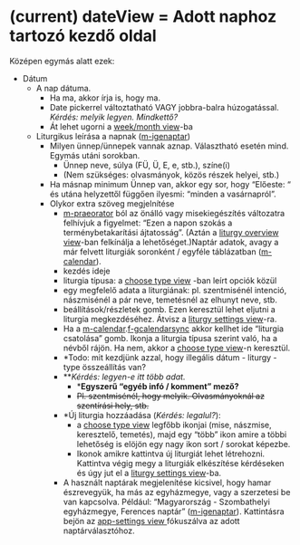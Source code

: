 # (current) dateView = Adott naphoz tartozó kezdő oldal

Középen egymás alatt ezek:

- Dátum
  - A nap dátuma. 
    - Ha ma, akkor írja is, hogy ma.
    - Date pickerrel változtatható VAGY jobbra-balra húzogatással. *Kérdés: melyik legyen. Mindkettő?*
    - Át lehet ugorni a [week/month view](https://docs.google.com/document/d/1yxp0r2gVRcalQ8xiSsZ1fPsDkON7amSRdyOulyMM_Rg/edit?ts=606cc879#heading=h.buvsdwrkusi8)-ba
  - Liturgikus leírása a napnak ([m-igenaptar](https://docs.google.com/document/d/1yxp0r2gVRcalQ8xiSsZ1fPsDkON7amSRdyOulyMM_Rg/edit?ts=606cc879#heading=h.5uusvmtsj8nl))
    - Milyen ünnep/ünnepek vannak aznap. Választható esetén mind. Egymás utáni sorokban.
      - Ünnep neve, súlya (FÜ, Ü, E, e, stb.), színe(i)
      - (Nem szükséges: olvasmányok, közös részek helyei, stb.)
    - Ha másnap minimum Ünnep van, akkor egy sor, hogy “Előeste: “ és utána helyzettől függően ilyesmi: “minden a vasárnapról”.
    - Olykor extra szöveg megjelnítése
      - [m-praeorator](https://docs.google.com/document/d/1yxp0r2gVRcalQ8xiSsZ1fPsDkON7amSRdyOulyMM_Rg/edit?ts=606cc879#heading=h.acw5runa3m21) ból az önálló vagy misekiegészítés változatra felhívjuk a figyelmet: “Ezen a napon szokás a terménybetakarítási ájtatosság”. (Aztán a [liturgy overview view](https://docs.google.com/document/d/1yxp0r2gVRcalQ8xiSsZ1fPsDkON7amSRdyOulyMM_Rg/edit?ts=606cc879#heading=h.drdnoaqmzos7)-ban felkínálja a lehetőséget.)Naptár adatok, avagy a már felvett liturgiák soronként / egyféle táblázatban ([m-calendar](https://docs.google.com/document/d/1yxp0r2gVRcalQ8xiSsZ1fPsDkON7amSRdyOulyMM_Rg/edit?ts=606cc879#heading=h.me1x7crb95y1)). 
      - kezdés ideje
      - liturgia típusa: a [choose type view](https://docs.google.com/document/d/1yxp0r2gVRcalQ8xiSsZ1fPsDkON7amSRdyOulyMM_Rg/edit?ts=606cc879#heading=h.6cwabmc0rgqw) -ban leírt opciók közül
      - egy megfelelő adata a liturgiának: pl. szentmisénél intenció, nászmisénél a pár neve, temetésnél az elhunyt neve, stb.
      - beállítások/részletek gomb. Ezen keresztül lehet eljutni a liturgia megkezdéséhez. Átvisz a [liturgy settings view](https://docs.google.com/document/d/1yxp0r2gVRcalQ8xiSsZ1fPsDkON7amSRdyOulyMM_Rg/edit?ts=606cc879#heading=h.drdnoaqmzos7)-ra.
      - Ha a [m-calendar](https://docs.google.com/document/d/1yxp0r2gVRcalQ8xiSsZ1fPsDkON7amSRdyOulyMM_Rg/edit?ts=606cc879#heading=h.me1x7crb95y1).[f-gcalendarsync](https://docs.google.com/document/d/1yxp0r2gVRcalQ8xiSsZ1fPsDkON7amSRdyOulyMM_Rg/edit?ts=606cc879#heading=h.82gt9abgiysj) akkor kellhet ide “liturgia csatolása” gomb. Ikonja a liturgia típusa szerint való, ha a névből rájön. Ha nem, akkor a [choose type view](https://docs.google.com/document/d/1yxp0r2gVRcalQ8xiSsZ1fPsDkON7amSRdyOulyMM_Rg/edit?ts=606cc879#heading=h.6cwabmc0rgqw)-n keresztül.
      - *Todo: mit kezdjünk azzal, hogy illegális dátum - liturgy - type összeállítás van?
      - ***Kérdés: legyen-e itt több adat.* 
        - ***Egyszerű “egyéb infó / komment” mező?**
        - ~~Pl. szentmisénél, hogy melyik. Olvasmányoknál az szentírási hely, stb.~~
      - *Új liturgia hozzáadása (*Kérdés: legalul?*): 
        - a [choose type view](https://docs.google.com/document/d/1yxp0r2gVRcalQ8xiSsZ1fPsDkON7amSRdyOulyMM_Rg/edit?ts=606cc879#heading=h.6cwabmc0rgqw) legfőbb ikonjai (mise, nászmise, keresztelő, temetés), majd egy “több” ikon amire a többi lehetőség is elöjön egy nagy ikon sort / sorokat képezbe.
        - Ikonok amikre kattintva új liturgiát lehet létrehozni. Kattintva végig megy a liturgiák elkészítése kérdéseken és úgy jut el a [liturgy settings view](https://docs.google.com/document/d/1yxp0r2gVRcalQ8xiSsZ1fPsDkON7amSRdyOulyMM_Rg/edit?ts=606cc879#heading=h.drdnoaqmzos7)-ba.
      - A használt naptárak megjelenítése kicsivel, hogy hamar észrevegyük, ha más az egyházmegye, vagy a szerzetesi be van kapcsolva. Például: “Magyarország - Szombathelyi egyházmegye, Ferences naptár” ([m-igenaptar](https://docs.google.com/document/d/1yxp0r2gVRcalQ8xiSsZ1fPsDkON7amSRdyOulyMM_Rg/edit?ts=606cc879#heading=h.5uusvmtsj8nl)). Kattintásra bejön az [app-settings view ](https://docs.google.com/document/d/1yxp0r2gVRcalQ8xiSsZ1fPsDkON7amSRdyOulyMM_Rg/edit?ts=606cc879#heading=h.fvmxvlofvf63)fókuszálva az adott naptárválasztóhoz.